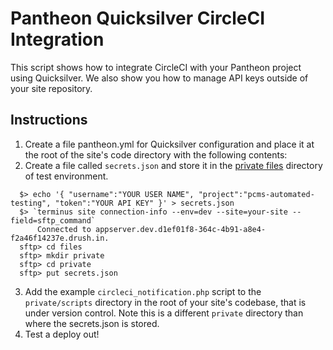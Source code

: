 # Pantheon Quicksilver CircleCI Integration #

This script shows how to integrate CircleCI with your Pantheon project using Quicksilver. We also show you how to manage API keys outside of your site repository.

## Instructions ##
1. Create a file pantheon.yml for Quicksilver configuration and place it at the root of the site's code directory with the following contents:
2. Create a file called `secrets.json` and store it in the [private files](https://pantheon.io/docs/articles/sites/private-files/) directory of test environment.
```shell
  $> echo '{ "username":"YOUR USER NAME", "project":"pcms-automated-testing", "token":"YOUR API KEY" }' > secrets.json
  $> `terminus site connection-info --env=dev --site=your-site --field=sftp_command`
      Connected to appserver.dev.d1ef01f8-364c-4b91-a8e4-f2a46f14237e.drush.in.
  sftp> cd files  
  sftp> mkdir private
  sftp> cd private
  sftp> put secrets.json
```
3. Add the example `circleci_notification.php` script to the `private/scripts` directory in the root of your site's codebase, that is under version control. Note this is a different `private` directory than where the secrets.json is stored.
4. Test a deploy out!
